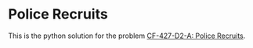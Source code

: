 # Police Recruits
This is the python solution for the problem [CF-427-D2-A: Police Recruits](https://codeforces.com/contest/427/problem/A).
